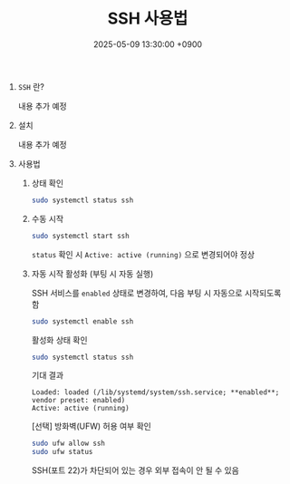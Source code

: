 ﻿---
layout: post
title:  "SSH 사용법"
date:   2025-05-09 13:30:00 +0900
categories: linux
---
1. `SSH` 란?

	내용 추가 예정

2. 설치

	내용 추가 예정

3. 사용법

	1. 상태 확인

		```bash
		sudo systemctl status ssh
		```

	2. 수동 시작
	
		```bash
		sudo systemctl start ssh
		```

		`status` 확인 시 `Active: active (running)` 으로 변경되어야 정상

	3. 자동 시작 활성화 (부팅 시 자동 실행)

		SSH 서비스를 `enabled` 상태로 변경하여, 다음 부팅 시 자동으로 시작되도록 함  

		```bash
		sudo systemctl enable ssh
		```

		활성화 상태 확인  

		```bash
		sudo systemctl status ssh
		```

		기대 결과  
		
		```
		Loaded: loaded (/lib/systemd/system/ssh.service; **enabled**; vendor preset: enabled)
		Active: active (running)
		```
		
		[선택] 방화벽(UFW) 허용 여부 확인  
		
		```bash
		sudo ufw allow ssh
		sudo ufw status
		```
		
		SSH(포트 22)가 차단되어 있는 경우 외부 접속이 안 될 수 있음  